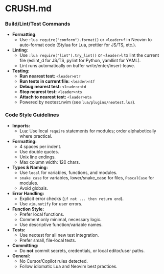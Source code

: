 # CRUSH.md

### Build/Lint/Test Commands

- **Formatting**:  
  - Use `:lua require("conform").format()` or `<leader>f` in Neovim to auto-format code (Stylua for Lua, prettier for JS/TS, etc.).
- **Linting**:  
  - Use `:lua require("lint").try_lint()` or `<leader>l` to lint the current file (eslint_d for JS/TS, pylint for Python, yamllint for YAML).  
  - Lint runs automatically on buffer write/enter/insert-leave.
- **Testing**:  
  - **Run nearest test:** `<leader>ntr`
  - **Run tests in current file:** `<leader>ntf`
  - **Debug nearest test:** `<leader>ntd`
  - **Stop nearest test:** `<leader>nts`
  - **Attach to nearest test:** `<leader>nta`
  - Powered by neotest.nvim (see `lua/plugins/neotest.lua`).

### Code Style Guidelines

- **Imports:**  
  - Lua: Use local `require` statements for modules; order alphabetically where practical.
- **Formatting:**  
  - 4 spaces per indent.  
  - Use double quotes.  
  - Unix line endings.  
  - Max column width: 120 chars.
- **Types & Naming:**  
  - Use `local` for variables, functions, and modules.  
  - `snake_case` for variables, lower/snake_case for files, `PascalCase` for modules.  
  - Avoid globals.
- **Error Handling:**  
  - Explicit error checks (`if not ... then return end`).  
  - Use `vim.notify` for user errors.
- **Function Style:**  
  - Prefer local functions.  
  - Comment only minimal, necessary logic.  
  - Use descriptive function/variable names.
- **Tests:**  
  - Use neotest for all new test integration.  
  - Prefer small, file-local tests.
- **Committing:**  
  - Do **not** commit secrets, credentials, or local editor/user paths.
- **General:**  
  - No Cursor/Copilot rules detected.  
  - Follow idiomatic Lua and Neovim best practices.
